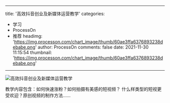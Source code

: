 
---
title: '高效抖音创业及新媒体运营教学'
categories: 
 - 学习
 - ProcessOn
 - 推荐
headimg: 'https://img.processon.com/chart_image/thumb/60ae3ffa6376893238debabe.png'
author: ProcessOn
comments: false
date: 2021-11-30 11:15:54
thumbnail: 'https://img.processon.com/chart_image/thumb/60ae3ffa6376893238debabe.png'
---

<div>   
<img class="thumb" alt="高效抖音创业及新媒体运营教学" src="https://img.processon.com/chart_image/thumb/60ae3ffa6376893238debabe.png" referrerpolicy="no-referrer">
<p>教学内容包含：如何快速涨粉？如何拍摄有美感的短视频？
什么样类型的短视更受欢迎？原创视频的制作方法……</p>  
</div>
            